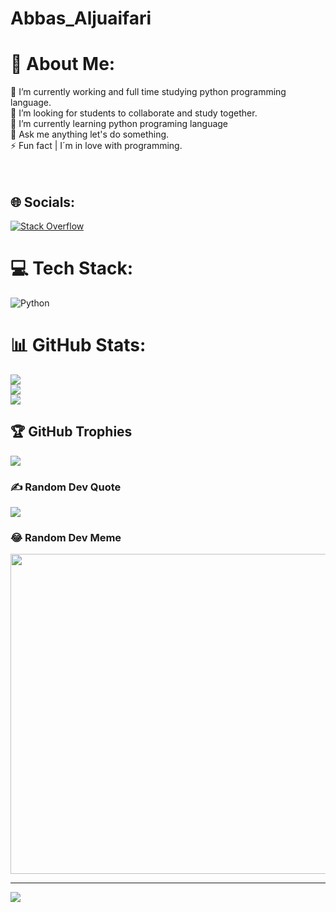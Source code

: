 # Abbas_Aljuaifari
# 💫 About Me:
🔭 I’m currently working and full time studying python programming language.<br>👯 I’m looking for students to collaborate and study together.<br>🌱 I’m currently learning python programing language<br>💬 Ask me anything let's do something.<br>⚡ Fun fact | I´m in love with programming.<br><br><br>


## 🌐 Socials:
[![Stack Overflow](https://img.shields.io/badge/-Stackoverflow-FE7A16?logo=stack-overflow&logoColor=white)](https://stackoverflow.com/users/20732607) 

# 💻 Tech Stack:
![Python](https://img.shields.io/badge/python-3670A0?style=flat&logo=python&logoColor=ffdd54)
# 📊 GitHub Stats:
![](https://github-readme-stats.vercel.app/api?username=Abbas-Aljuaifari&theme=algolia&hide_border=false&include_all_commits=false&count_private=false)<br/>
![](https://github-readme-streak-stats.herokuapp.com/?user=Abbas-Aljuaifari&theme=algolia&hide_border=false)<br/>
![](https://github-readme-stats.vercel.app/api/top-langs/?username=Abbas-Aljuaifari&theme=algolia&hide_border=false&include_all_commits=false&count_private=false&layout=compact)

## 🏆 GitHub Trophies
![](https://github-profile-trophy.vercel.app/?username=Abbas-Aljuaifari&theme=buddhism&no-frame=false&no-bg=true&margin-w=4)

### ✍️ Random Dev Quote
![](https://quotes-github-readme.vercel.app/api?type=vetical&theme=light)

### 😂 Random Dev Meme
<img src="https://random-memer.herokuapp.com/" width="512px"/>

---
[![](https://visitcount.itsvg.in/api?id=Abbas-Aljuaifari&icon=5&color=6)](https://visitcount.itsvg.in)

<!-- Proudly created with GPRM ( https://gprm.itsvg.in ) -->
